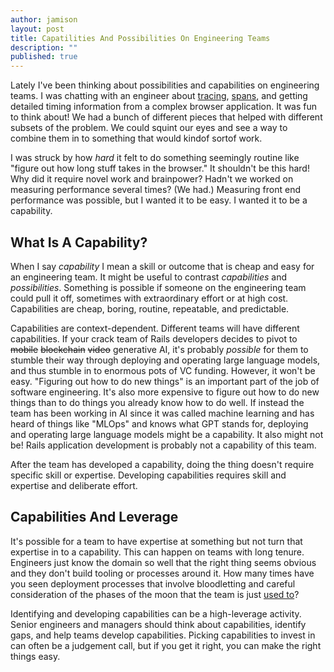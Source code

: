 ```yaml
---
author: jamison
layout: post
title: Capatilities And Possibilities On Engineering Teams
description: ""
published: true
---
```


Lately I've been thinking about possibilities and capabilities on engineering teams. I was chatting with an engineer about [tracing](https://opentelemetry.io/docs/concepts/signals/traces/), [spans](https://opentelemetry.io/docs/concepts/signals/traces/#spans), and getting detailed timing information from a complex browser application. It was fun to think about! We had a bunch of different pieces that helped with different subsets of the problem. We could squint our eyes and see a way to combine them in to something that would kindof sortof work.

I was struck by how _hard_ it felt to do something seemingly routine like "figure out how long stuff takes in the browser." It shouldn't be this hard! Why did it require novel work and brainpower? Hadn't we worked on measuring performance several times? (We had.) Measuring front end performance was possible, but I wanted it to be easy. I wanted it to be a capability.

## What Is A Capability?

When I say _capability_ I mean a skill or outcome that is cheap and easy for an engineering team. It might be useful to contrast _capabilities_ and _possibilities_. Something is possible if someone on the engineering team could pull it off, sometimes with extraordinary effort or at high cost. Capabilities are cheap, boring, routine, repeatable, and predictable.

Capabilities are context-dependent. Different teams will have different capabilities. If your crack team of Rails developers decides to pivot to <del>mobile</del> <del>blockchain</del> <del>video</del> generative AI, it's probably _possible_ for them to stumble their way through deploying and operating large language models, and thus stumble in to enormous pots of VC funding. However, it won't be easy. "Figuring out how to do new things" is an important part of the job of software engineering. It's also more expensive to figure out how to do new things than to do things you already know how to do well. If instead the team has been working in AI since it was called machine learning and has heard of things like "MLOps" and knows what GPT stands for, deploying and operating large language models might be a capability. It also might not be! Rails application development is probably not a capability of this team.

After the team has developed a capability, doing the thing doesn't require specific skill or expertise. Developing capabilities requires skill and expertise and deliberate effort.

## Capabilities And Leverage

It's possible for a team to have expertise at something but not turn that expertise in to a capability. This can happen on teams with long tenure. Engineers just know the domain so well that the right thing seems obvious and they don't build tooling or processes around it. How many times have you seen deployment processes that involve bloodletting and careful consideration of the phases of the moon that the team is just [used to](/03-16-2019/starting-a-new-job-and-noticing-things)?

Identifying and developing capabilities can be a high-leverage activity. Senior engineers and managers should think about capabilities, identify gaps, and help teams develop capabilities. Picking capabilities to invest in can often be a judgement call, but if you get it right, you can make the right things easy.
